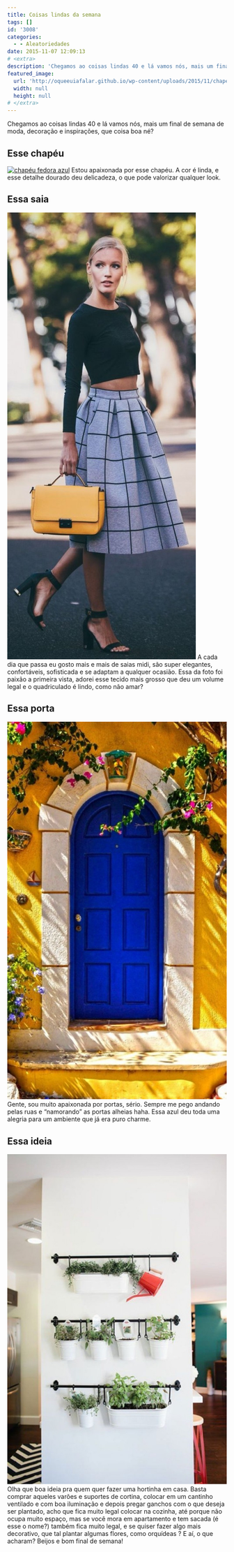 ```yaml
---
title: Coisas lindas da semana
tags: []
id: '3008'
categories:
  - - Aleatoriedades
date: 2015-11-07 12:09:13
# <extra>
description: 'Chegamos ao coisas lindas 40 e lá vamos nós, mais um final de semana de moda, decoração e inspirações, que coisa boa né? Esse chapéu Estou apaixonada por esse chapéu. A cor é linda, e esse detalhe dourado deu delicadeza, o que pode valorizar qualquer look. Essa saia A cada dia que passa eu gosto mais e mais de saias midi, são super elegantes, confortáveis, sofisticada e se adaptam a qualquer ocasião. Essa da foto foi paixão a primeira vista, adorei esse tecido mais grosso que deu um volume legal e o quadriculado é lindo, como não amar? Essa porta Gente, sou muito apaixonada por portas, sério. Sempre me pego andando pelas ruas e “namorando” as portas alheias haha. Essa azul deu toda uma alegria para um ambiente que já era puro charme. Essa ideia Olha que boa ideia pra &hellip;'
featured_image: 
  url: 'http://oqueeuiafalar.github.io/wp-content/uploads/2015/11/chapéu-azul-marinho-fedora-683x1024.jpg'
  width: null
  height: null
# </extra>
---
```


Chegamos ao coisas lindas 40 e lá vamos nós, mais um final de semana de moda, decoração e inspirações, que coisa boa né?

## Esse chapéu

[![chapéu fedora azul ](/wp-content/uploads/2015/11/chapéu-azul-marinho-fedora-683x1024.jpg)](/wp-content/uploads/2015/11/chapéu-azul-marinho-fedora.jpg) Estou apaixonada por esse chapéu. A cor é linda, e esse detalhe dourado deu delicadeza, o que pode valorizar qualquer look.

## Essa saia

[![saia midi cinza com xadrez](/wp-content/uploads/2015/11/saia-midi-cinza-433x1024.jpg)](/wp-content/uploads/2015/11/saia-midi-cinza.jpg) A cada dia que passa eu gosto mais e mais de saias midi, são super elegantes, confortáveis, sofisticada e se adaptam a qualquer ocasião. Essa da foto foi paixão a primeira vista, adorei esse tecido mais grosso que deu um volume legal e o quadriculado é lindo, como não amar?

## Essa porta

[![fachada - porta azul ](/wp-content/uploads/2015/11/porta-azul-596x1024.jpg)](/wp-content/uploads/2015/11/porta-azul.jpg) Gente, sou muito apaixonada por portas, sério. Sempre me pego andando pelas ruas e “namorando” as portas alheias haha. Essa azul deu toda uma alegria para um ambiente que já era puro charme.

## Essa ideia

[![jardim vertical - horta ](/wp-content/uploads/2015/11/suporte-para-plantas-na-parede-683x1024.jpg)](/wp-content/uploads/2015/11/suporte-para-plantas-na-parede.jpg) Olha que boa ideia pra quem quer fazer uma hortinha em casa. Basta comprar aqueles varões e suportes de cortina, colocar em um cantinho ventilado e com boa iluminação e depois pregar ganchos com o que deseja ser plantado, acho que fica muito legal colocar na cozinha, até porque não ocupa muito espaço, mas se você mora em apartamento e tem sacada (é esse o nome?) também fica muito legal, e se quiser fazer algo mais decorativo, que tal plantar algumas flores, como orquídeas ? E aí, o que acharam? Beijos e bom final de semana!
